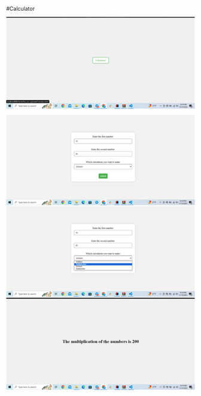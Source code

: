 #Calculator


![Main Interface](https://github.com/Johannes7549/Calculator_Servlet/blob/master/images/photo_1_2023-11-15_22-19-54.jpg)



![Number Selection](https://github.com/Johannes7549/Calculator_Servlet/blob/master/images/photo_2_2023-11-15_22-19-54.jpg)
![Type of Calculation](https://github.com/Johannes7549/Calculator_Servlet/blob/master/images/photo_4_2023-11-15_22-19-54.jpg)
![The result of the calculation](https://github.com/Johannes7549/Calculator_Servlet/blob/master/images/photo_3_2023-11-15_22-19-54.jpg)

